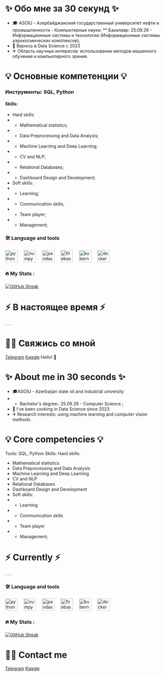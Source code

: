# ✨ Обо мне за 30 секунд ✨

* 🎓 ASOIU - Азербайджанский государственный университет нефти и промышленности - Компьютерные науки:
** Бакалавр: 25.09.26 - Информационные системы и технологии (Информационные системы аэрокосмических комплексов);
* 🤖 Варюсь в Data Science с 2023
* ✈ Область научных интересов: использование методов машинного обучения и компьютерного зрения.

# 💡 Основные компетенции 💡

### Инструменты: SQL, Python
#### Skills:
* Hard skills:
* * Mathematical statistics;
* * Data Preprocessing and Data Analysis;
* * Machine Learning and Deep Learning;
* * CV and NLP;
* * Relational Databases;
* * Dashboard Design and Development;
* Soft skills:
* * Learning;
* * Communication skills;
* * Team player;
* * Management;
 


<h3 align="left">🛠 Language and tools</h3>

###

<div align="left">
 
  <img src="https://cdn.jsdelivr.net/gh/devicons/devicon/icons/python/python-original-wordmark.svg" height="40" alt="python logo"  />
  <img width="12" />
  <img src="https://cdn.jsdelivr.net/gh/devicons/devicon/icons/numpy/numpy-original-wordmark.svg" height="40" alt="numpy logo"  />
  <img width="12" />
  <img src="https://cdn.jsdelivr.net/gh/devicons/devicon/icons/pandas/pandas-original-wordmark.svg" height="40" alt="pandas logo"  />
  <img width="12" />
  <img src="https://cdn.jsdelivr.net/gh/devicons/devicon/icons/firebase/firebase-plain-wordmark.svg" height="40" alt="firebase logo"  />
  <img width="12" />
  <img src="https://cdn.jsdelivr.net/gh/devicons/devicon/icons/kubernetes/kubernetes-plain.svg" height="40" alt="kubernetes logo"  />
  <img width="12" />
  <img src="https://cdn.jsdelivr.net/gh/devicons/devicon/icons/docker/docker-plain-wordmark.svg" height="40" alt="docker logo"  />
</div>

###

<h3 align="left">🔥   My Stats :</h3>

###
[![GitHub Streak](https://streak-stats.demolab.com?user=Mekhty111&locale=ru)](https://git.io/streak-stats)
###

# ⚡️ В настоящее время ⚡️
    ...

# 🙌🏻 Свяжись со мной

[Telegram](https://t.me/mousttym)
[Kaggle](https://www.kaggle.com/mekhtymekhtyev)
Hello! 👋

# ✨ About me in 30 seconds ✨

* 🎓ASOIU - Azerbaijan state oil and industrial university 
* * Bachelor's degree:: 25.09.26 - Computer Science ;
* 🤖 I've been cooking in Data Science since 2023
* ✈ Research interests: using machine learning and computer vision methods.
  
# 💡 Core competencies 💡

Tools: SQL, Python
Skills:
Hard skills: 
* Mathematical statistics
* Data Preprocessing and Data Analysis
* Machine Learning and Deep Learning
* CV and NLP
* Relational Databases
* Dashboard Design and Development
* Soft skills:
* * Learning
* * Communication skills
* * Team player
* * Management;
    
# ⚡️ Currently ⚡️
    ...


<h3 align="left">🛠 Language and tools</h3>

###

<div align="left">
 
  <img src="https://cdn.jsdelivr.net/gh/devicons/devicon/icons/python/python-original-wordmark.svg" height="40" alt="python logo"  />
  <img width="12" />
  <img src="https://cdn.jsdelivr.net/gh/devicons/devicon/icons/numpy/numpy-original-wordmark.svg" height="40" alt="numpy logo"  />
  <img width="12" />
  <img src="https://cdn.jsdelivr.net/gh/devicons/devicon/icons/pandas/pandas-original-wordmark.svg" height="40" alt="pandas logo"  />
  <img width="12" />
  <img src="https://cdn.jsdelivr.net/gh/devicons/devicon/icons/firebase/firebase-plain-wordmark.svg" height="40" alt="firebase logo"  />
  <img width="12" />
  <img src="https://cdn.jsdelivr.net/gh/devicons/devicon/icons/kubernetes/kubernetes-plain.svg" height="40" alt="kubernetes logo"  />
  <img width="12" />
  <img src="https://cdn.jsdelivr.net/gh/devicons/devicon/icons/docker/docker-plain-wordmark.svg" height="40" alt="docker logo"  />
</div>

###

<h3 align="left">🔥   My Stats :</h3>

###
[![GitHub Streak](https://streak-stats.demolab.com?user=Mekhty111)](https://git.io/streak-stats)
###


# 🙌🏻 Contact me

[Telegram](https://t.me/mousttym)
[Kaggle](https://www.kaggle.com/mekhtymekhtyev)
